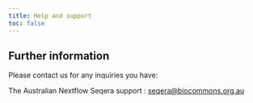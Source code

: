 ```yaml
---
title: Help and support
toc: false
---
```


##  Further information

Please contact us for any inquiries you have:

The Australian Nextflow Seqera support : <seqera@biocommons.org.au>



